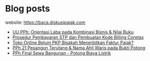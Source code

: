 # Blog posts

website: https://baca.diskusipajak.com

<!-- BLOG-POST-LIST:START -->
- [UU PPh: Orientasi Laba pada Kombinasi Bisnis &amp; Nilai Buku](https://baca.diskusipajak.com/uu-pph-orientasi-laba-pada-kombinasi-bisnis-nilai-buku/)
- [Prosedur Pembayaran STP dan Pembuatan Kode Billing Coretax](https://baca.diskusipajak.com/prosedur-pembayaran-stp-dan-pembuatan-kode-billing-coretax/)
- [Toko Online Belum PKP Bisakah Menerbitkan Faktur Pajak?](https://baca.diskusipajak.com/toko-online-belum-pkp-bisakah-menerbitkan-faktur-pajak/)
- [PPh 21 Pesangon Terutang &amp; Nama Ahli Waris pada Bukti Potong](https://baca.diskusipajak.com/pph-21-pesangon-terutang-nama-ahli-waris-pada-bukti-potong/)
- [PPh Final Sewa Bangunan - Potong Biaya Listrik](https://baca.diskusipajak.com/pph-final-sewa-bangunan-potong-biaya-listrik/)
<!-- BLOG-POST-LIST:END -->

<!--
**kelaspajak/kelaspajak** is a ✨ _special_ ✨ repository because its `README.md` (this file) appears on your GitHub profile.

Here are some ideas to get you started:

- 🔭 I’m currently working on ...
- 🌱 I’m currently learning ...
- 👯 I’m looking to collaborate on ...
- 🤔 I’m looking for help with ...
- 💬 Ask me about ...
- 📫 How to reach me: ...
- 😄 Pronouns: ...
- ⚡ Fun fact: ...
-->
